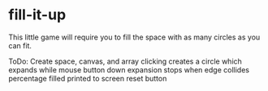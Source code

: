 fill-it-up
==========

This little game will require you to fill the space with as many circles as you can fit. 

ToDo:
Create space, canvas, and array
clicking creates a circle which expands while mouse button down
expansion stops when edge collides
percentage filled printed to screen
reset button
